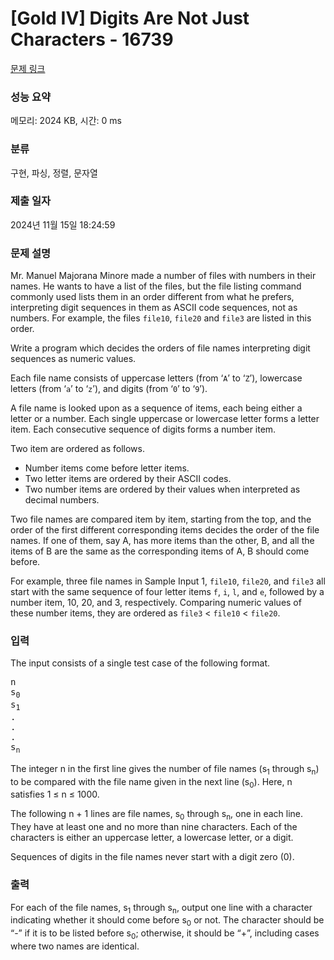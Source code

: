 # [Gold IV] Digits Are Not Just Characters - 16739 

[문제 링크](https://www.acmicpc.net/problem/16739) 

### 성능 요약

메모리: 2024 KB, 시간: 0 ms

### 분류

구현, 파싱, 정렬, 문자열

### 제출 일자

2024년 11월 15일 18:24:59

### 문제 설명

<p>Mr. Manuel Majorana Minore made a number of files with numbers in their names. He wants to have a list of the files, but the file listing command commonly used lists them in an order different from what he prefers, interpreting digit sequences in them as ASCII code sequences, not as numbers. For example, the files <code>file10</code>, <code>file20</code> and <code>file3</code> are listed in this order.</p>

<p>Write a program which decides the orders of file names interpreting digit sequences as numeric values.</p>

<p>Each file name consists of uppercase letters (from ‘<code>A</code>’ to ‘<code>Z</code>’), lowercase letters (from ‘<code>a</code>’ to ‘<code>z</code>’), and digits (from ‘<code>0</code>’ to ‘<code>9</code>’).</p>

<p>A file name is looked upon as a sequence of items, each being either a letter or a number. Each single uppercase or lowercase letter forms a letter item. Each consecutive sequence of digits forms a number item.</p>

<p>Two item are ordered as follows.</p>

<ul>
	<li>Number items come before letter items.</li>
	<li>Two letter items are ordered by their ASCII codes.</li>
	<li>Two number items are ordered by their values when interpreted as decimal numbers.</li>
</ul>

<p>Two file names are compared item by item, starting from the top, and the order of the first different corresponding items decides the order of the file names. If one of them, say A, has more items than the other, B, and all the items of B are the same as the corresponding items of A, B should come before.</p>

<p>For example, three file names in Sample Input 1, <code>file10</code>, <code>file20</code>, and <code>file3</code> all start with the same sequence of four letter items <code>f</code>, <code>i</code>, <code>l</code>, and <code>e</code>, followed by a number item, 10, 20, and 3, respectively. Comparing numeric values of these number items, they are ordered as <code>file3</code> < <code>file10</code> < <code>file20</code>.</p>

### 입력 

 <p>The input consists of a single test case of the following format.</p>

<pre>n
s<sub>0</sub>
s<sub>1</sub>
.
.
.
s<sub>n</sub></pre>

<p>The integer n in the first line gives the number of file names (s<sub>1</sub> through s<sub>n</sub>) to be compared with the file name given in the next line (s<sub>0</sub>). Here, n satisfies 1 ≤ n ≤ 1000.</p>

<p>The following n + 1 lines are file names, s<sub>0</sub> through s<sub>n</sub>, one in each line. They have at least one and no more than nine characters. Each of the characters is either an uppercase letter, a lowercase letter, or a digit.</p>

<p>Sequences of digits in the file names never start with a digit zero (0).</p>

### 출력 

 <p>For each of the file names, s<sub>1</sub> through s<sub>n</sub>, output one line with a character indicating whether it should come before s<sub>0</sub> or not. The character should be “-” if it is to be listed before s<sub>0</sub>; otherwise, it should be “+”, including cases where two names are identical.</p>

